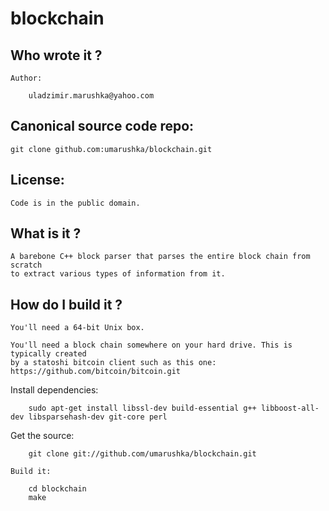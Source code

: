 blockchain
===========

Who wrote it ?
--------------

    Author:

        uladzimir.marushka@yahoo.com

Canonical source code repo:
---------------------------

    git clone github.com:umarushka/blockchain.git

License:
--------

    Code is in the public domain.

What is it ?
------------

    A barebone C++ block parser that parses the entire block chain from scratch
    to extract various types of information from it.

How do I build it ?
-------------------

    You'll need a 64-bit Unix box.

    You'll need a block chain somewhere on your hard drive. This is typically created
    by a statoshi bitcoin client such as this one: https://github.com/bitcoin/bitcoin.git

Install dependencies:

        sudo apt-get install libssl-dev build-essential g++ libboost-all-dev libsparsehash-dev git-core perl

Get the source:

        git clone git://github.com/umarushka/blockchain.git

    Build it:

        cd blockchain
        make        
